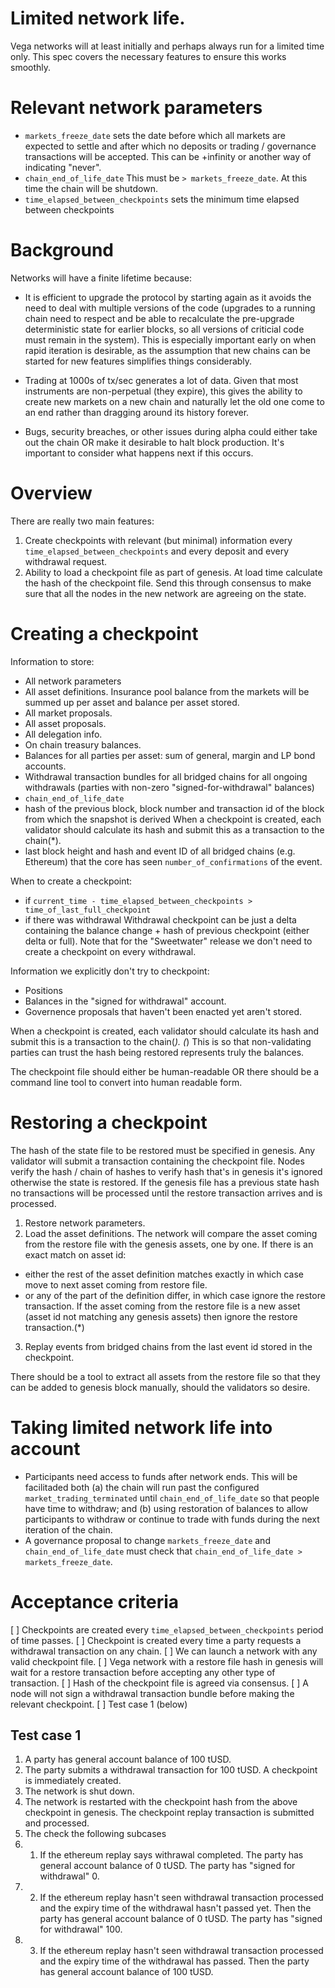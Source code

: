 # Limited network life.

Vega networks will at least initially and perhaps always run for a limited time only. 
This spec covers the necessary features to ensure this works smoothly.

# Relevant network parameters
- `markets_freeze_date` sets the date before which all markets are expected to settle and after which no deposits or trading / governance transactions will be accepted. This can be +infinity or another way of indicating "never". 
- `chain_end_of_life_date` This must be `> markets_freeze_date`. At this time the chain will be shutdown.  
- `time_elapsed_between_checkpoints` sets the minimum time elapsed between checkpoints


# Background

Networks will have a finite lifetime because:

- It is efficient to upgrade the protocol by starting again as it avoids the need to deal with multiple versions of the code (upgrades to a running chain need to respect and be able to recalculate the pre-upgrade deterministic state for earlier blocks, so all versions of criticial code must remain in the system). 
This is especially important early on when rapid iteration is desirable, as the assumption that new chains can be started for new features simplifies things considerably.

- Trading at 1000s of tx/sec generates a lot of data. Given that most instruments are non-perpetual (they expire), this gives the ability to create new markets on a new chain and naturally let the old one come to an end rather than dragging around its history forever.

- Bugs, security breaches, or other issues during alpha could either take out the chain OR make it desirable to halt block production. It's important to consider what happens next if this occurs.

# Overview
There are really two main features:
1. Create checkpoints with relevant (but minimal) information every `time_elapsed_between_checkpoints` and every deposit and every withdrawal request.
1. Ability to load a checkpoint file as part of genesis. 
At load time calculate the hash of the checkpoint file. Send this through consensus to make sure that all the nodes in the new network are agreeing on the state.

# Creating a checkpoint
Information to store:
- All network parameters
- All asset definitions. Insurance pool balance from the markets will be summed up per asset and balance per asset stored. 
- All market proposals.
- All asset proposals.
- All delegation info.
- On chain treasury balances.
- Balances for all parties per asset: sum of general, margin and LP bond accounts. 
- Withdrawal transaction bundles for all bridged chains for all ongoing withdrawals (parties with non-zero "signed-for-withdrawal" balances)
- `chain_end_of_life_date`
- hash of the previous block, block number and transaction id of the block from which the snapshot is derived
When a checkpoint is created, each validator should calculate its hash and submit this as a transaction to the chain(*). 
- last block height and hash and event ID of all bridged chains (e.g. Ethereum) that the core has seen `number_of_confirmations` of the event. 

When to create a checkpoint:
- if `current_time - time_elapsed_between_checkpoints > time_of_last_full_checkpoint`
- if there was withdrawal 
Withdrawal checkpoint can be just a delta containing the balance change + hash of previous checkpoint (either delta or full). Note that for the "Sweetwater" release we don't need to create a checkpoint on every withdrawal.

Information we explicitly don't try to checkpoint:
- Positions
- Balances in the "signed for withdrawal" account. 
- Governence proposals that haven't been enacted yet aren't stored.

When a checkpoint is created, each validator should calculate its hash and submit this is a transaction to the chain(*). 
(*) This is so that non-validating parties can trust the hash being restored represents truly the balances. 

The checkpoint file should either be human-readable OR there should be a command line tool to convert into human readable form. 

# Restoring a checkpoint
The hash of the state file to be restored must be specified in genesis. 
Any validator will submit a transaction containing the checkpoint file. Nodes verify the hash / chain of hashes to verify hash that's in genesis it's ignored otherwise the state is restored. 
If the genesis file has a previous state hash no transactions will be processed until the restore transaction arrives and is processed. 

1. Restore network parameters. 
2. Load the asset definitions. 
The network will compare the asset coming from the restore file with the genesis assets, one by one. 
If there is an exact match on asset id:
- either the rest of the asset definition matches exactly in which case move to next asset coming from restore file. 
- or any of the part of the definition differ, in which case ignore the restore transaction. 
If the asset coming from the restore file is a new asset (asset id not matching any genesis assets) then ignore the restore transaction.(*) 

3. Replay events from bridged chains from the last event id stored in the checkpoint.

There should be a tool to extract all assets from the restore file so that they can be added to genesis block manually, should the validators so desire.

# Taking limited network life into account 
- Participants need access to funds after network ends. This will be facilitaded both 
(a) the chain will run past the configured `market_trading_terminated` until `chain_end_of_life_date` so that people have time to withdraw; and 
(b) using restoration of balances to allow participants to withdraw or continue to trade with funds during the next iteration of the chain.
- A governance proposal to change `markets_freeze_date` and `chain_end_of_life_date` must check that `chain_end_of_life_date > markets_freeze_date`.

# Acceptance criteria

[ ] Checkpoints are created every `time_elapsed_between_checkpoints` period of time passes. 
[ ] Checkpoint is created every time a party requests a withdrawal transaction on any chain.
[ ] We can launch a network with any valid checkpoint file. 
[ ] Vega network with a restore file hash in genesis will wait for a restore transaction before accepting any other type of transaction.
[ ] Hash of the checkpoint file is agreed via consensus.
[ ] A node will not sign a withdrawal transaction bundle before making the relevant checkpoint.
[ ] Test case 1 (below)

## Test case 1
1. A party has general account balance of 100 tUSD. 
2. The party submits a withdrawal transaction for 100 tUSD. A checkpoint is immediately created. 
3. The network is shut down. 
4. The network is restarted with the checkpoint hash from the above checkpoint in genesis. The checkpoint replay transaction is submitted and processed.
5. The check the following subcases
6. 1. If the ethereum replay says withrawal completed. The party has general account balance of 0 tUSD. The party has "signed for withdrawal" 0.
6. 2. If the ethereum replay hasn't seen withdrawal transaction processed and the expiry time of the withdrawal hasn't passed yet. Then the party has general account balance of 0 tUSD. The party has "signed for withdrawal" 100.
6. 3. If the ethereum replay hasn't seen withdrawal transaction processed and the expiry time of the withdrawal has passed. Then the party has general account balance of 100 tUSD. 
 
